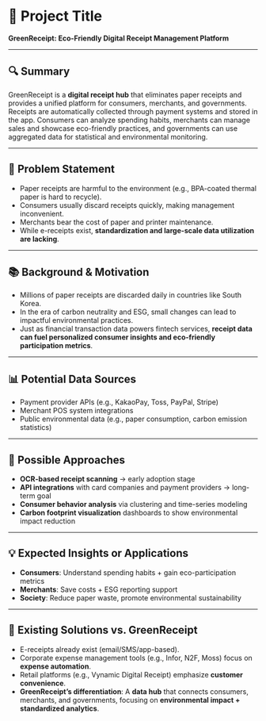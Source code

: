 # 🧠 Project Title  
**GreenReceipt: Eco-Friendly Digital Receipt Management Platform**

---

## 🔍 Summary  
GreenReceipt is a **digital receipt hub** that eliminates paper receipts and provides a unified platform for consumers, merchants, and governments. Receipts are automatically collected through payment systems and stored in the app. Consumers can analyze spending habits, merchants can manage sales and showcase eco-friendly practices, and governments can use aggregated data for statistical and environmental monitoring.

---

## 🎯 Problem Statement  
- Paper receipts are harmful to the environment (e.g., BPA-coated thermal paper is hard to recycle).  
- Consumers usually discard receipts quickly, making management inconvenient.  
- Merchants bear the cost of paper and printer maintenance.  
- While e-receipts exist, **standardization and large-scale data utilization are lacking**.  

---

## 📚 Background & Motivation  
- Millions of paper receipts are discarded daily in countries like South Korea.  
- In the era of carbon neutrality and ESG, small changes can lead to impactful environmental practices.  
- Just as financial transaction data powers fintech services, **receipt data can fuel personalized consumer insights and eco-friendly participation metrics**.  

---

## 📊 Potential Data Sources  
- Payment provider APIs (e.g., KakaoPay, Toss, PayPal, Stripe)  
- Merchant POS system integrations  
- Public environmental data (e.g., paper consumption, carbon emission statistics)  

---

## 🧪 Possible Approaches  
- **OCR-based receipt scanning** → early adoption stage  
- **API integrations** with card companies and payment providers → long-term goal  
- **Consumer behavior analysis** via clustering and time-series modeling  
- **Carbon footprint visualization** dashboards to show environmental impact reduction  

---

## 💡 Expected Insights or Applications  
- **Consumers**: Understand spending habits + gain eco-participation metrics  
- **Merchants**: Save costs + ESG reporting support  
- **Society**: Reduce paper waste, promote environmental sustainability  

---

## 🔎 Existing Solutions vs. GreenReceipt  
- E-receipts already exist (email/SMS/app-based).  
- Corporate expense management tools (e.g., Infor, N2F, Moss) focus on **expense automation**.  
- Retail platforms (e.g., Vynamic Digital Receipt) emphasize **customer convenience**.  
- **GreenReceipt’s differentiation**: A **data hub** that connects consumers, merchants, and governments, focusing on **environmental impact + standardized analytics**.
